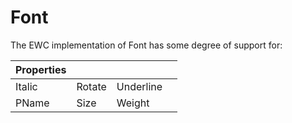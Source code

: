 # Font

The EWC implementation of Font has some degree of support for:

| Properties|  |  |  |
|--|--|--|--|
 |  Italic  |  Rotate  |  Underline  |         |
 |  PName   |  Size    |  Weight     |         |
